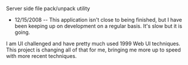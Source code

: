Server side file pack/unpack utility

  * 12/15/2008 -- This application isn't close to being finished, but I have been keeping up on development on a regular basis.  It's slow but it is going.



I am UI challenged and have pretty much used 1999 Web UI techniques.  This project is changing all of that for me, bringing me more up to speed with more recent techniques.